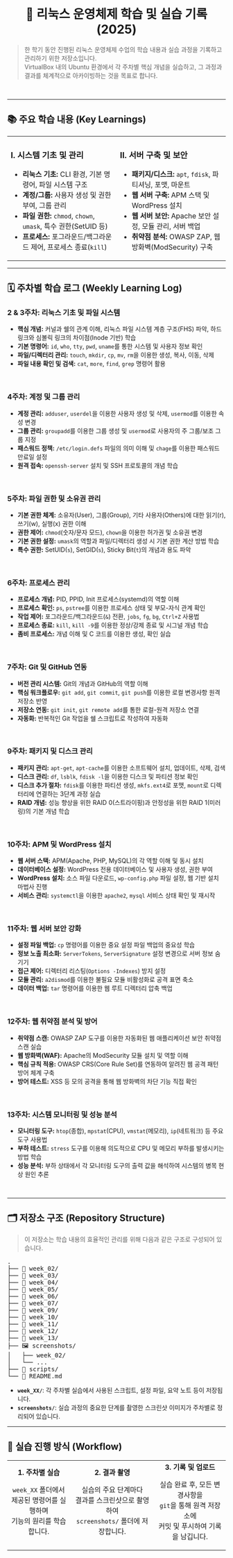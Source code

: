 <div align="center">
  <h1>🚀 리눅스 운영체제 학습 및 실습 기록 (2025)</h1>
</div>

> 한 학기 동안 진행된 리눅스 운영체제 수업의 학습 내용과 실습 과정을 기록하고 관리하기 위한 저장소입니다. <br> VirtualBox 내의 Ubuntu 환경에서 각 주차별 핵심 개념을 실습하고, 그 과정과 결과를 체계적으로 아카이빙하는 것을 목표로 합니다.

<br>

---

## 📚 주요 학습 내용 (Key Learnings)

<table width="100%">
  <tr>
    <td width="50%" valign="top">
      <h3>Ⅰ. 시스템 기초 및 관리</h3>
      <ul>
        <li><strong>리눅스 기초:</strong> CLI 환경, 기본 명령어, 파일 시스템 구조</li>
        <li><strong>계정/그룹:</strong> 사용자 생성 및 권한 부여, 그룹 관리</li>
        <li><strong>파일 권한:</strong> <code>chmod</code>, <code>chown</code>, <code>umask</code>, 특수 권한(SetUID 등)</li>
        <li><strong>프로세스:</strong> 포그라운드/백그라운드 제어, 프로세스 종료(<code>kill</code>)</li>
      </ul>
    </td>
    <td width="50%" valign="top">
      <h3>Ⅱ. 서버 구축 및 보안</h3>
      <ul>
        <li><strong>패키지/디스크:</strong> <code>apt</code>, <code>fdisk</code>, 파티셔닝, 포맷, 마운트</li>
        <li><strong>웹 서버 구축:</strong> APM 스택 및 WordPress 설치</li>
        <li><strong>웹 서버 보안:</strong> Apache 보안 설정, 모듈 관리, 서버 백업</li>
        <li><strong>취약점 분석:</strong> OWASP ZAP, 웹 방화벽(ModSecurity) 구축</li>
      </ul>
    </td>
  </tr>
</table>

---

## 🗓️ 주차별 학습 로그 (Weekly Learning Log)

### **2 & 3주차: 리눅스 기초 및 파일 시스템**
* <b>핵심 개념:</b> 커널과 쉘의 관계 이해, 리눅스 파일 시스템 계층 구조(FHS) 파악, 하드 링크와 심볼릭 링크의 차이점(Inode 기반) 학습
* <b>기본 명령어:</b> `id`, `who`, `tty`, `pwd`, `uname`를 통한 시스템 및 사용자 정보 확인
* <b>파일/디렉터리 관리:</b> `touch`, `mkdir`, `cp`, `mv`, `rm`을 이용한 생성, 복사, 이동, 삭제
* <b>파일 내용 확인 및 검색:</b> `cat`, `more`, `find`, `grep` 명령어 활용

<br>

### **4주차: 계정 및 그룹 관리**
* <b>계정 관리:</b> `adduser`, `userdel`을 이용한 사용자 생성 및 삭제, `usermod`를 이용한 속성 변경
* <b>그룹 관리:</b> `groupadd`를 이용한 그룹 생성 및 `usermod`로 사용자의 주 그룹/보조 그룹 지정
* <b>패스워드 정책:</b> `/etc/login.defs` 파일의 의미 이해 및 `chage`를 이용한 패스워드 만료일 설정
* <b>원격 접속:</b> `openssh-server` 설치 및 SSH 프로토콜의 개념 학습

<br>

### **5주차: 파일 권한 및 소유권 관리**
* <b>기본 권한 체계:</b> 소유자(User), 그룹(Group), 기타 사용자(Others)에 대한 읽기(r), 쓰기(w), 실행(x) 권한 이해
* <b>권한 제어:</b> `chmod`(숫자/문자 모드), `chown`을 이용한 허가권 및 소유권 변경
* <b>기본 권한 설정:</b> `umask`의 역할과 파일/디렉터리 생성 시 기본 권한 계산 방법 학습
* <b>특수 권한:</b> SetUID(`s`), SetGID(`s`), Sticky Bit(`t`)의 개념과 용도 파악

<br>

### **6주차: 프로세스 관리**
* <b>프로세스 개념:</b> PID, PPID, Init 프로세스(systemd)의 역할 이해
* <b>프로세스 확인:</b> `ps`, `pstree`를 이용한 프로세스 상태 및 부모-자식 관계 확인
* <b>작업 제어:</b> 포그라운드/백그라운드(`&`) 전환, `jobs`, `fg`, `bg`, `Ctrl+Z` 사용법
* <b>프로세스 종료:</b> `kill`, `kill -9`를 이용한 정상/강제 종료 및 시그널 개념 학습
* <b>좀비 프로세스:</b> 개념 이해 및 C 코드를 이용한 생성, 확인 실습

<br>

### **7주차: Git 및 GitHub 연동**
* <b>버전 관리 시스템:</b> Git의 개념과 GitHub의 역할 이해
* <b>핵심 워크플로우:</b> `git add`, `git commit`, `git push`를 이용한 로컬 변경사항 원격 저장소 반영
* <b>저장소 연동:</b> `git init`, `git remote add`를 통한 로컬-원격 저장소 연결
* <b>자동화:</b> 반복적인 Git 작업을 쉘 스크립트로 작성하여 자동화

<br>

### **9주차: 패키지 및 디스크 관리**
* <b>패키지 관리:</b> `apt-get`, `apt-cache`를 이용한 소프트웨어 설치, 업데이트, 삭제, 검색
* <b>디스크 관리:</b> `df`, `lsblk`, `fdisk -l`을 이용한 디스크 및 파티션 정보 확인
* <b>디스크 추가 절차:</b> `fdisk`를 이용한 파티션 생성, `mkfs.ext4`로 포맷, `mount`로 디렉터리에 연결하는 3단계 과정 실습
* <b>RAID 개념:</b> 성능 향상을 위한 RAID 0(스트라이핑)과 안정성을 위한 RAID 1(미러링)의 기본 개념 학습

<br>

### **10주차: APM 및 WordPress 설치**
* <b>웹 서버 스택:</b> APM(Apache, PHP, MySQL)의 각 역할 이해 및 동시 설치
* <b>데이터베이스 설정:</b> WordPress 전용 데이터베이스 및 사용자 생성, 권한 부여
* <b>WordPress 설치:</b> 소스 파일 다운로드, `wp-config.php` 파일 설정, 웹 기반 설치 마법사 진행
* <b>서비스 관리:</b> `systemctl`을 이용한 `apache2`, `mysql` 서비스 상태 확인 및 재시작

<br>

### **11주차: 웹 서버 보안 강화**
* <b>설정 파일 백업:</b> `cp` 명령어를 이용한 중요 설정 파일 백업의 중요성 학습
* <b>정보 노출 최소화:</b> `ServerTokens`, `ServerSignature` 설정 변경으로 서버 정보 숨기기
* <b>접근 제어:</b> 디렉터리 리스팅(`Options -Indexes`) 방지 설정
* <b>모듈 관리:</b> `a2dismod`를 이용한 불필요 모듈 비활성화로 공격 표면 축소
* <b>데이터 백업:</b> `tar` 명령어를 이용한 웹 루트 디렉터리 압축 백업

<br>

### **12주차: 웹 취약점 분석 및 방어**
* <b>취약점 스캔:</b> OWASP ZAP 도구를 이용한 자동화된 웹 애플리케이션 보안 취약점 스캔 실습
* <b>웹 방화벽(WAF):</b> Apache의 ModSecurity 모듈 설치 및 역할 이해
* <b>핵심 규칙 적용:</b> OWASP CRS(Core Rule Set)를 연동하여 알려진 웹 공격 패턴 방어 체계 구축
* <b>방어 테스트:</b> XSS 등 모의 공격을 통해 웹 방화벽의 차단 기능 직접 확인

<br>

### **13주차: 시스템 모니터링 및 성능 분석**
* <b>모니터링 도구:</b> `htop`(종합), `mpstat`(CPU), `vmstat`(메모리), `ip`(네트워크) 등 주요 도구 사용법
* <b>부하 테스트:</b> `stress` 도구를 이용해 의도적으로 CPU 및 메모리 부하를 발생시키는 방법 학습
* <b>성능 분석:</b> 부하 상태에서 각 모니터링 도구의 출력 값을 해석하여 시스템의 병목 현상 원인 추론

<br>

---

## 🗂️ 저장소 구조 (Repository Structure)

> 이 저장소는 학습 내용의 효율적인 관리를 위해 다음과 같은 구조로 구성되어 있습니다.

<pre>
.
├── 📁 week_02/
├── 📁 week_03/
├── 📁 week_04/
├── 📁 week_05/
├── 📁 week_06/
├── 📁 week_07/
├── 📁 week_09/
├── 📁 week_10/
├── 📁 week_11/
├── 📁 week_12/
├── 📁 week_13/
├── 🖼️ screenshots/
│   ├── week_02/
│   └── ...
├── 📜 scripts/
└── 📄 README.md
</pre>

* **`week_XX/`**: 각 주차별 실습에서 사용된 스크립트, 설정 파일, 요약 노트 등이 저장됩니다.
* **`screenshots/`**: 실습 과정의 중요한 단계를 촬영한 스크린샷 이미지가 주차별로 정리되어 있습니다.

---

## 🔄 실습 진행 방식 (Workflow)

<table>
  <tr>
    <td align="center">
      <strong>1. 주차별 실습</strong><br>
      <p><code>week_XX</code> 폴더에서<br>제공된 명령어를 실행하며<br>기능의 원리를 학습합니다.</p>
    </td>
    <td align="center">
      <strong>2. 결과 촬영</strong><br>
      <p>실습의 주요 단계마다<br>결과를 스크린샷으로 촬영하여<br><code>screenshots/</code> 폴더에 저장합니다.</p>
    </td>
    <td align="center">
      <strong>3. 기록 및 업로드</strong><br>
      <p>실습 완료 후, 모든 변경사항을<br><code>git</code>을 통해 원격 저장소에<br>커밋 및 푸시하여 기록을 남깁니다.</p>
    </td>
  </tr>
</table>
